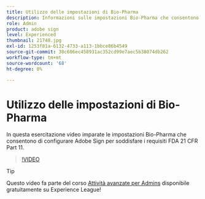 ```yaml
---
title: Utilizzo delle impostazioni di Bio-Pharma
description: Informazioni sulle impostazioni Bio-Pharma che consentono di configurare Adobe Sign per soddisfare i requisiti FDA 21 CFR Part 11
role: Admin
product: adobe sign
level: Experienced
thumbnail: 21748.jpg
exl-id: 1253f81a-6132-4733-a113-1bbce86b4549
source-git-commit: 30c606ec458931ac352cd99e7aec5b38074db262
workflow-type: tm+mt
source-wordcount: '68'
ht-degree: 0%

---
```


# Utilizzo delle impostazioni di Bio-Pharma

In questa esercitazione video imparate le impostazioni Bio-Pharma che consentono di configurare Adobe Sign per soddisfare i requisiti FDA 21 CFR Part 11.

>[!VIDEO](https://video.tv.adobe.com/v/21748?hidetitle=true)

>[!TIP]
>
>Questo video fa parte del corso [Attività avanzate per Admins](https://experienceleague.adobe.com/?recommended=Sign-A-1-2020.1) disponibile gratuitamente su Experience League!
